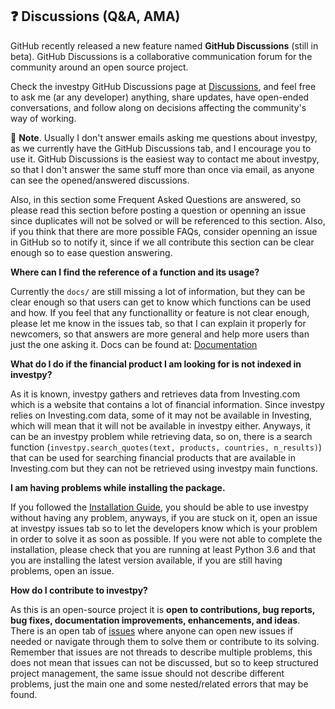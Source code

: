 ## ❓ Discussions (Q&A, AMA)

GitHub recently released a new feature named __GitHub Discussions__ (still in beta). GitHub Discussions is a 
collaborative communication forum for the community around an open source project.

Check the investpy GitHub Discussions page at [Discussions](https://github.com/alvarobartt/investpy/discussions), 
and feel free to ask me (ar any developer) anything, share updates, have open-ended conversations, and follow along 
on decisions affecting the community's way of working.

📌 __Note__. Usually I don't answer emails asking me questions about investpy, as we currently have the
GitHub Discussions tab, and I encourage you to use it. GitHub Discussions is the easiest way to contact me about 
investpy, so that I don't answer the same stuff more than once via email, as anyone can see the opened/answered
discussions.

Also, in this section some Frequent Asked Questions are answered, so please read this section before posting a 
question or openning an issue since duplicates will not be solved or will be referenced to this section. Also, 
if you think that there are more possible FAQs, consider openning an issue in GitHub so to notify it, since if we 
all contribute this section can be clear enough so to ease question answering.

__Where can I find the reference of a function and its usage?__

Currently the `docs/` are still missing a lot of information, but they can be clear enough so that users can get to know which functions can be used and how. If you feel that any functionallity or feature is not clear enough, please let me know in the issues tab, so that I can explain it properly for newcomers, so that answers are more general and help more users than just the one asking it. Docs can be found at: [Documentation](https://investpy.readthedocs.io/)

__What do I do if the financial product I am looking for is not indexed in investpy?__

As it is known, investpy gathers and retrieves data from Investing.com which is a website that contains a lot of financial information. Since investpy relies on Investing.com data, some of it may not be available in Investing, which will mean that it will not be available in investpy either. Anyways, it can be an investpy problem while retrieving data, so on, there is a search function (`investpy.search_quotes(text, products, countries, n_results)`) that can be used for searching financial products that are available in Investing.com but they can not be retrieved using investpy main functions.

__I am having problems while installing the package.__

If you followed the [Installation Guide](https://github.com/alvarobartt/investpy/blob/master/README.md#Installation), you should be able to use investpy without having any problem, anyways, if you are stuck on it, open an issue at investpy issues tab so to let the developers know which is your problem in order to solve it as soon as possible. If you were not able to complete the installation, please check that you are running at least Python 3.6 and that you are installing the latest version available, if you are still having problems, open an issue.

__How do I contribute to investpy?__

As this is an open-source project it is **open to contributions, bug reports, bug fixes, documentation improvements, 
enhancements, and ideas**. There is an open tab of [issues](https://github.com/alvarobartt/investpy/issues) where 
anyone can open new issues if needed or navigate through them to solve them or contribute to its solving. 
Remember that issues are not threads to describe multiple problems, this does not mean that issues can not 
be discussed, but so to keep structured project management, the same issue should not describe different 
problems, just the main one and some nested/related errors that may be found.
